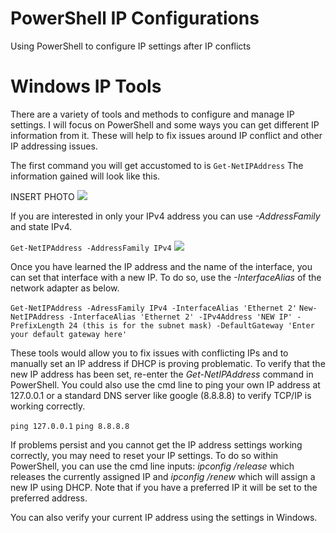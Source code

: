 # PowerShell IP Configurations
 Using PowerShell to configure IP settings after IP conflicts
# **Windows IP Tools**
There are a variety of tools and methods to configure and manage IP settings. I will focus on PowerShell and some ways you can get different IP information from it. These will help to fix issues around IP conflict and other IP addressing issues.

The first command you will get accustomed to is `Get-NetIPAddress` The information gained will look like this. 

INSERT PHOTO
![](imagename.jpg)

If you are interested in only your IPv4 address you can use *-AddressFamily* and state IPv4.

`Get-NetIPAddress -AddressFamily IPv4`
![](imagename.jpg)


Once you have learned the IP address and the name of the interface, you can set that interface with a new IP. To do so, use the *-InterfaceAlias* of the network adapter as below.

`Get-NetIPAddress -AdressFamily IPv4 -InterfaceAlias 'Ethernet 2'`
`New-NetIPAddress -InterfaceAlias 'Ethernet 2' -IPv4Address 'NEW IP' -PrefixLength 24 (this is for the subnet mask) -DefaultGateway 'Enter your default gateway here'`

These tools would allow you to fix issues with conflicting IPs and to manually set an IP address if DHCP is proving problematic. To verify that the new IP address has been set, re-enter the *Get-NetIPAddress* command in PowerShell. You could also use the cmd line to ping your own IP address at 127.0.0.1 or a standard DNS server like google (8.8.8.8) to verify TCP/IP is working correctly.

`ping 127.0.0.1`
`ping 8.8.8.8`

If problems persist and you cannot get the IP address settings working correctly, you may need to reset your IP settings. To do so within PowerShell, you can use the cmd line inputs: *ipconfig /release* which releases the currently assigned IP and *ipconfig /renew* which will assign a new IP using DHCP. Note that if you have a preferred IP it will be set to the preferred address.

You can also verify your current IP address using the settings in Windows.
